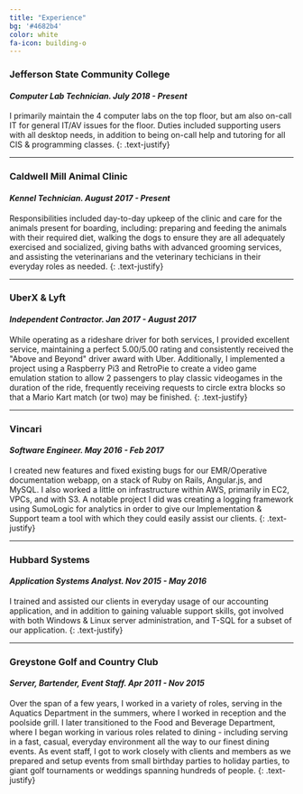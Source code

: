 ```yaml
---
title: "Experience"
bg: '#4682b4'
color: white
fa-icon: building-o
---
```


### **Jefferson State Community College**
#### *Computer Lab Technician.    July 2018 - Present*

I primarily maintain the 4 computer labs on the top floor, but am also on-call IT for general IT/AV issues for the floor. Duties included supporting users with all desktop needs, in addition to being on-call help and tutoring for all CIS & programming classes.
{: .text-justify}

---

### **Caldwell Mill Animal Clinic**
#### *Kennel Technician.    August 2017 - Present*

Responsibilities included day-to-day upkeep of the clinic and care for the animals present for boarding, including: preparing and feeding the animals with their required diet, walking the dogs to ensure they are all adequately exercised and socialized, giving baths with advanced grooming services, and assisting the veterinarians and the veterinary techicians in their everyday roles as needed.
{: .text-justify}

---

### **UberX & Lyft**
#### *Independent Contractor.    Jan 2017 - August 2017*

While operating as a rideshare driver for both services, I provided excellent service, maintaining a perfect 5.00/5.00 rating and consistently received the "Above and Beyond" driver award with Uber. Additionally, I implemented a project using a Raspberry Pi3 and RetroPie to create a video game emulation station to allow 2 passengers to play classic videogames in the duration of the ride, frequently receiving requests to circle extra blocks so that a Mario Kart match (or two) may be finished.
{: .text-justify}

---


### **Vincari**
#### *Software Engineer.    May 2016 - Feb 2017*

I created new features and fixed existing bugs for our EMR/Operative documentation webapp, on a stack of Ruby on Rails, Angular.js, and MySQL. I also worked a little on infrastructure within AWS, primarily in EC2, VPCs, and with S3. A notable project I did was creating a logging framework using SumoLogic for analytics in order to give our Implementation & Support team a tool with which they could easily assist our clients.
{: .text-justify}

---


### **Hubbard Systems**
#### *Application Systems Analyst.    Nov 2015 - May 2016*

I trained and assisted our clients in everyday usage of our accounting application, and in addition to gaining valuable support skills, got involved with both Windows & Linux server administration, and T-SQL for a subset of our application.
{: .text-justify}

---

### **Greystone Golf and Country Club**
#### *Server, Bartender, Event Staff.    Apr 2011 - Nov 2015*

Over the span of a few years, I worked in a variety of roles, serving in the Aquatics Department in the summers, where I worked in reception and the poolside grill. I later transitioned to the Food and Beverage Department, where I began working in various roles related to dining - including serving in a fast, casual, everyday environment all the way to our finest dining events. As event staff, I got to work closely with clients and members as we prepared and setup events from small birthday parties to holiday parties, to giant golf tournaments or weddings spanning hundreds of people.
 {: .text-justify}
